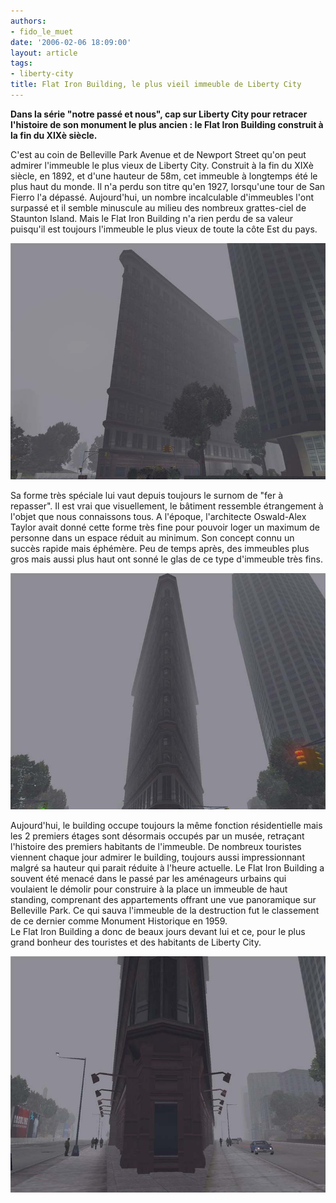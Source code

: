```yaml
---
authors:
- fido_le_muet
date: '2006-02-06 18:09:00'
layout: article
tags:
- liberty-city
title: Flat Iron Building, le plus vieil immeuble de Liberty City
---
```



 **Dans la série "notre passé et nous", cap sur Liberty City pour retracer l'histoire de son monument le plus ancien : le Flat Iron Building construit à la fin du XIXè siècle.**

C'est au coin de Belleville Park Avenue et de Newport Street qu'on peut admirer l'immeuble le plus vieux de Liberty City. Construit à la fin du XIXè siècle, en 1892, et d'une hauteur de 58m, cet immeuble à longtemps été le plus haut du monde. Il n'a perdu son titre qu'en 1927, lorsqu'une tour de San Fierro l'a dépassé. Aujourd'hui, un nombre incalculable d'immeubles l'ont surpassé et il semble minuscule au milieu des nombreux grattes-ciel de Staunton Island. Mais le Flat Iron Building n'a rien perdu de sa valeur puisqu'il est toujours l'immeuble le plus vieux de toute la côte Est du pays.

![](/content/images/2005/01/Flat_Iron_01.jpg)

Sa forme très spéciale lui vaut depuis toujours le surnom de "fer à repasser". Il est vrai que visuellement, le bâtiment ressemble étrangement à l'objet que nous connaissons tous. A l'époque, l'architecte Oswald-Alex Taylor avait donné cette forme très fine pour pouvoir loger un maximum de personne dans un espace réduit au minimum. Son concept connu un succès rapide mais éphémère. Peu de temps après, des immeubles plus gros mais aussi plus haut ont sonné le glas de ce type d'immeuble très fins.

![](/content/images/2005/01/Flat_Iron_04.jpg)

Aujourd'hui, le building occupe toujours la même fonction résidentielle mais les 2 premiers étages sont désormais occupés par un musée, retraçant l'histoire des premiers habitants de l'immeuble. De nombreux touristes viennent chaque jour admirer le building, toujours aussi impressionnant malgré sa hauteur qui parait réduite à l'heure actuelle. Le Flat Iron Building a souvent été menacé dans le passé par les aménageurs urbains qui voulaient le démolir pour construire à la place un immeuble de haut standing, comprenant des appartements offrant une vue panoramique sur Belleville Park. Ce qui sauva l'immeuble de la destruction fut le classement de ce dernier comme Monument Historique en 1959.  
Le Flat Iron Building a donc de beaux jours devant lui et ce, pour le plus grand bonheur des touristes et des habitants de Liberty City.

![](/content/images/2005/01/Flat_Iron_03.jpg)